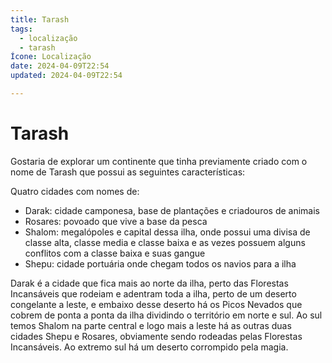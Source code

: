 ```yaml
---
title: Tarash
tags:
  - localização
  - tarash
Ícone: Localização
date: 2024-04-09T22:54
updated: 2024-04-09T22:54

---
```


# Tarash

Gostaria de explorar um continente que tinha previamente criado com o nome de Tarash que possui as seguintes características:

Quatro cidades com nomes de:

- Darak: cidade camponesa, base de plantações e criadouros de animais
- Rosares: povoado que vive a base da pesca
- Shalom: megalópoles e capital dessa ilha, onde possui uma divisa de classe alta, classe media e classe baixa e as vezes possuem alguns conflitos com a classe baixa e suas gangue
- Shepu: cidade portuária onde chegam todos os navios para a ilha

Darak é a cidade que fica mais ao norte da ilha, perto das Florestas Incansáveis que rodeiam e adentram toda a ilha, perto de um deserto congelante a leste, e embaixo desse deserto há os Picos Nevados que cobrem de ponta a ponta da ilha dividindo o território em norte e sul.
Ao sul temos Shalom na parte central e logo mais a leste há as outras duas cidades Shepu e Rosares, obviamente sendo rodeadas pelas Florestas Incansáveis.
Ao extremo sul há um deserto corrompido pela magia.


  


